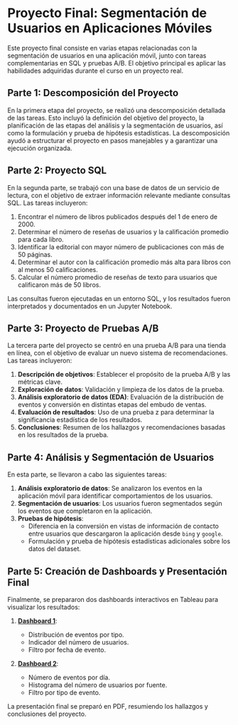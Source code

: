 # Proyecto Final: Segmentación de Usuarios en Aplicaciones Móviles

Este proyecto final consiste en varias etapas relacionadas con la segmentación de usuarios en una aplicación móvil, junto con tareas complementarias en SQL y pruebas A/B. El objetivo principal es aplicar las habilidades adquiridas durante el curso en un proyecto real.

## Parte 1: Descomposición del Proyecto

En la primera etapa del proyecto, se realizó una descomposición detallada de las tareas. Esto incluyó la definición del objetivo del proyecto, la planificación de las etapas del análisis y la segmentación de usuarios, así como la formulación y prueba de hipótesis estadísticas. La descomposición ayudó a estructurar el proyecto en pasos manejables y a garantizar una ejecución organizada.

## Parte 2: Proyecto SQL

En la segunda parte, se trabajó con una base de datos de un servicio de lectura, con el objetivo de extraer información relevante mediante consultas SQL. Las tareas incluyeron:

1. Encontrar el número de libros publicados después del 1 de enero de 2000.
2. Determinar el número de reseñas de usuarios y la calificación promedio para cada libro.
3. Identificar la editorial con mayor número de publicaciones con más de 50 páginas.
4. Determinar el autor con la calificación promedio más alta para libros con al menos 50 calificaciones.
5. Calcular el número promedio de reseñas de texto para usuarios que calificaron más de 50 libros.

Las consultas fueron ejecutadas en un entorno SQL, y los resultados fueron interpretados y documentados en un Jupyter Notebook.

## Parte 3: Proyecto de Pruebas A/B

La tercera parte del proyecto se centró en una prueba A/B para una tienda en línea, con el objetivo de evaluar un nuevo sistema de recomendaciones. Las tareas incluyeron:

1. **Descripción de objetivos**: Establecer el propósito de la prueba A/B y las métricas clave.
2. **Exploración de datos**: Validación y limpieza de los datos de la prueba.
3. **Análisis exploratorio de datos (EDA)**: Evaluación de la distribución de eventos y conversión en distintas etapas del embudo de ventas.
4. **Evaluación de resultados**: Uso de una prueba z para determinar la significancia estadística de los resultados.
5. **Conclusiones**: Resumen de los hallazgos y recomendaciones basadas en los resultados de la prueba.

## Parte 4: Análisis y Segmentación de Usuarios

En esta parte, se llevaron a cabo las siguientes tareas:

1. **Análisis exploratorio de datos**: Se analizaron los eventos en la aplicación móvil para identificar comportamientos de los usuarios.
2. **Segmentación de usuarios**: Los usuarios fueron segmentados según los eventos que completaron en la aplicación.
3. **Pruebas de hipótesis**:
   - Diferencia en la conversión en vistas de información de contacto entre usuarios que descargaron la aplicación desde `bing` y `google`.
   - Formulación y prueba de hipótesis estadísticas adicionales sobre los datos del dataset.

## Parte 5: Creación de Dashboards y Presentación Final

Finalmente, se prepararon dos dashboards interactivos en Tableau para visualizar los resultados:

1. **[Dashboard 1](https://public.tableau.com/app/profile/barbara.ortiz/viz/Dashboard1_proyectofinal/Dashboard1)**: 
   - Distribución de eventos por tipo.
   - Indicador del número de usuarios.
   - Filtro por fecha de evento.

2. **[Dashboard 2](https://public.tableau.com/app/profile/barbara.ortiz/viz/Dashboard2_proyectofinal/Dashboard2)**: 
   - Número de eventos por día.
   - Histograma del número de usuarios por fuente.
   - Filtro por tipo de evento.

La presentación final se preparó en PDF, resumiendo los hallazgos y conclusiones del proyecto.